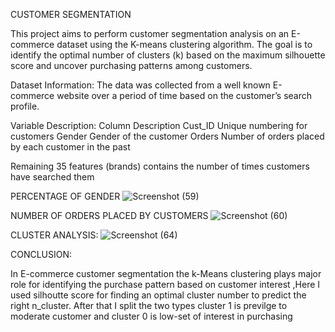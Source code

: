 CUSTOMER SEGMENTATION

This project aims to perform customer segmentation analysis on an E-commerce dataset using the K-means clustering algorithm. The goal is to identify the optimal number of clusters (k) based on the maximum silhouette score and uncover purchasing patterns among customers.

Dataset Information:
The data was collected from a well known E-commerce website over a period of time based on the customer’s search profile.

Variable Description:
Column               Description
Cust_ID              Unique numbering for customers
Gender               Gender of the customer
Orders               Number of orders placed by each customer in the past

Remaining 35 features (brands) contains the number of times
customers have searched them

PERCENTAGE OF GENDER
![Screenshot (59)](https://github.com/Mithunhm5/Customer-segmentation/assets/140577722/e00393a3-f9e1-4198-94be-a916b5df3f92)



NUMBER OF ORDERS PLACED BY CUSTOMERS
![Screenshot (60)](https://github.com/Mithunhm5/Customer-segmentation/assets/140577722/c7b0c190-d189-41d4-b69f-4f069e801d69)



CLUSTER ANALYSIS:
![Screenshot (64)](https://github.com/Mithunhm5/Customer-segmentation/assets/140577722/e499599e-61c5-4316-9d2e-38f1526bcee1)


CONCLUSION:

In E-commerce customer segmentation the k-Means clustering plays major role for identifying the purchase pattern based on customer interest ,Here I used silhoutte score for finding an optimal cluster number to predict the right n_cluster. After that I split the two types cluster 1 is previlge to moderate customer and cluster 0 is low-set of interest in purchasing

